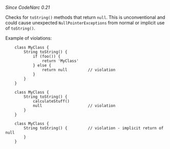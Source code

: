 
*Since CodeNarc 0.21*

Checks for `toString()` methods that return `null`. This is unconventional and could
cause unexpected `NullPointerExceptions` from normal or implicit use of `toString()`.

Example of violations:

```
    class MyClass {
        String toString() {
            if (foo()) {
                return 'MyClass'
            } else {
                return null         // violation
            }
        }
    }

    class MyClass {
        String toString() {
            calculateStuff()
            null                    // violation
        }
    }

    class MyClass {
        String toString() {         // violation - implicit return of null
        }
    }
```

